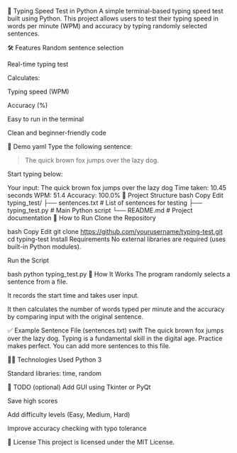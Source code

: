 🧠 Typing Speed Test in Python
A simple terminal-based typing speed test built using Python. This project allows users to test their typing speed in words per minute (WPM) and accuracy by typing randomly selected sentences.

🛠️ Features
Random sentence selection

Real-time typing test

Calculates:

Typing speed (WPM)

Accuracy (%)

Easy to run in the terminal

Clean and beginner-friendly code

📸 Demo
yaml
Type the following sentence:
> The quick brown fox jumps over the lazy dog.

Start typing below:

Your input: The quick brown fox jumps over the lazy dog
Time taken: 10.45 seconds
WPM: 51.4
Accuracy: 100.0%
📂 Project Structure
bash
Copy
Edit
typing_test/
├── sentences.txt        # List of sentences for testing
├── typing_test.py       # Main Python script
└── README.md            # Project documentation
🚀 How to Run
Clone the Repository

bash
Copy
Edit
git clone https://github.com/yourusername/typing-test.git
cd typing-test
Install Requirements
No external libraries are required (uses built-in Python modules).

Run the Script

bash
python typing_test.py
🧠 How It Works
The program randomly selects a sentence from a file.

It records the start time and takes user input.

It then calculates the number of words typed per minute and the accuracy by comparing input with the original sentence.

✅ Example Sentence File (sentences.txt)
swift
The quick brown fox jumps over the lazy dog.
Typing is a fundamental skill in the digital age.
Practice makes perfect.
You can add more sentences to this file.

🧑‍💻 Technologies Used
Python 3

Standard libraries: time, random

📝 TODO (optional)
Add GUI using Tkinter or PyQt

Save high scores

Add difficulty levels (Easy, Medium, Hard)

Improve accuracy checking with typo tolerance

📃 License
This project is licensed under the MIT License.
